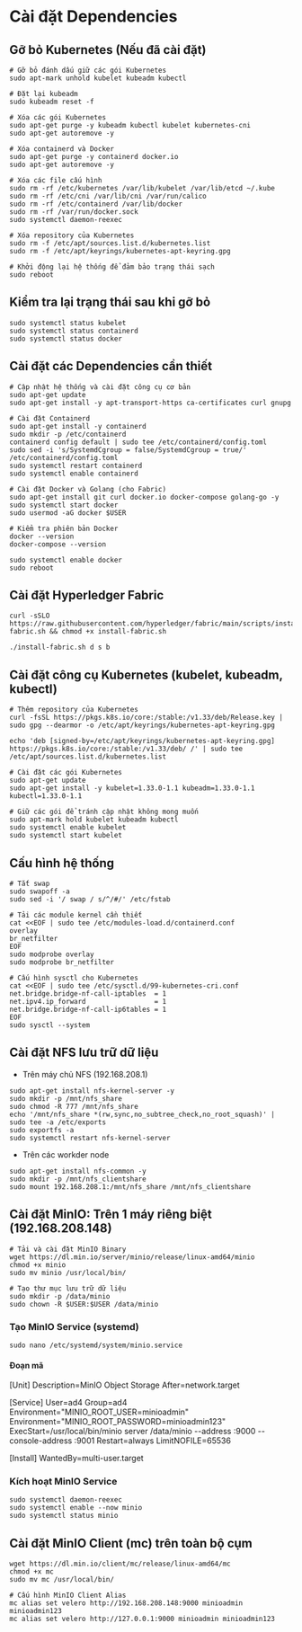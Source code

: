 # Cài đặt Dependencies

## Gỡ bỏ Kubernetes (Nếu đã cài đặt)

```shell
# Gỡ bỏ đánh dấu giữ các gói Kubernetes
sudo apt-mark unhold kubelet kubeadm kubectl

# Đặt lại kubeadm
sudo kubeadm reset -f

# Xóa các gói Kubernetes
sudo apt-get purge -y kubeadm kubectl kubelet kubernetes-cni
sudo apt-get autoremove -y

# Xóa containerd và Docker
sudo apt-get purge -y containerd docker.io
sudo apt-get autoremove -y

# Xóa các file cấu hình
sudo rm -rf /etc/kubernetes /var/lib/kubelet /var/lib/etcd ~/.kube
sudo rm -rf /etc/cni /var/lib/cni /var/run/calico
sudo rm -rf /etc/containerd /var/lib/docker
sudo rm -rf /var/run/docker.sock
sudo systemctl daemon-reexec

# Xóa repository của Kubernetes
sudo rm -f /etc/apt/sources.list.d/kubernetes.list
sudo rm -f /etc/apt/keyrings/kubernetes-apt-keyring.gpg

# Khởi động lại hệ thống để đảm bảo trạng thái sạch
sudo reboot
```

## Kiểm tra lại trạng thái sau khi gỡ bỏ
```shell
sudo systemctl status kubelet
sudo systemctl status containerd
sudo systemctl status docker
```

## Cài đặt các Dependencies cần thiết

```shell
# Cập nhật hệ thống và cài đặt công cụ cơ bản
sudo apt-get update
sudo apt-get install -y apt-transport-https ca-certificates curl gnupg

# Cài đặt Containerd
sudo apt-get install -y containerd
sudo mkdir -p /etc/containerd
containerd config default | sudo tee /etc/containerd/config.toml
sudo sed -i 's/SystemdCgroup = false/SystemdCgroup = true/' /etc/containerd/config.toml
sudo systemctl restart containerd
sudo systemctl enable containerd

# Cài đặt Docker và Golang (cho Fabric)
sudo apt-get install git curl docker.io docker-compose golang-go -y
sudo systemctl start docker
sudo usermod -aG docker $USER

# Kiểm tra phiên bản Docker
docker --version
docker-compose --version

sudo systemctl enable docker
sudo reboot
```

## Cài đặt Hyperledger Fabric
```shell
curl -sSLO https://raw.githubusercontent.com/hyperledger/fabric/main/scripts/install-fabric.sh && chmod +x install-fabric.sh

./install-fabric.sh d s b
```

## Cài đặt công cụ Kubernetes (kubelet, kubeadm, kubectl)

```shell
# Thêm repository của Kubernetes
curl -fsSL https://pkgs.k8s.io/core:/stable:/v1.33/deb/Release.key | sudo gpg --dearmor -o /etc/apt/keyrings/kubernetes-apt-keyring.gpg

echo 'deb [signed-by=/etc/apt/keyrings/kubernetes-apt-keyring.gpg] https://pkgs.k8s.io/core:/stable:/v1.33/deb/ /' | sudo tee /etc/apt/sources.list.d/kubernetes.list

# Cài đặt các gói Kubernetes
sudo apt-get update
sudo apt-get install -y kubelet=1.33.0-1.1 kubeadm=1.33.0-1.1 kubectl=1.33.0-1.1

# Giữ các gói để tránh cập nhật không mong muốn
sudo apt-mark hold kubelet kubeadm kubectl
sudo systemctl enable kubelet
sudo systemctl start kubelet
```
## Cấu hình hệ thống
```shell
# Tắt swap
sudo swapoff -a
sudo sed -i '/ swap / s/^/#/' /etc/fstab

# Tải các module kernel cần thiết
cat <<EOF | sudo tee /etc/modules-load.d/containerd.conf
overlay
br_netfilter
EOF
sudo modprobe overlay
sudo modprobe br_netfilter

# Cấu hình sysctl cho Kubernetes
cat <<EOF | sudo tee /etc/sysctl.d/99-kubernetes-cri.conf
net.bridge.bridge-nf-call-iptables  = 1
net.ipv4.ip_forward                 = 1
net.bridge.bridge-nf-call-ip6tables = 1
EOF
sudo sysctl --system
```

## Cài đặt NFS lưu trữ dữ liệu

- Trên máy chủ NFS (192.168.208.1)
```shell
sudo apt-get install nfs-kernel-server -y
sudo mkdir -p /mnt/nfs_share
sudo chmod -R 777 /mnt/nfs_share
echo '/mnt/nfs_share *(rw,sync,no_subtree_check,no_root_squash)' | sudo tee -a /etc/exports
sudo exportfs -a
sudo systemctl restart nfs-kernel-server
```

- Trên các workder node
```shell
sudo apt-get install nfs-common -y
sudo mkdir -p /mnt/nfs_clientshare
sudo mount 192.168.208.1:/mnt/nfs_share /mnt/nfs_clientshare
```

## Cài đặt MinIO: Trên 1 máy riêng biệt (192.168.208.148)
```shell
# Tải và cài đặt MinIO Binary
wget https://dl.min.io/server/minio/release/linux-amd64/minio
chmod +x minio
sudo mv minio /usr/local/bin/

# Tạo thư mục lưu trữ dữ liệu
sudo mkdir -p /data/minio
sudo chown -R $USER:$USER /data/minio
```
### Tạo MinIO Service (systemd)
```shell
sudo nano /etc/systemd/system/minio.service
```
#### Đoạn mã

[Unit]
Description=MinIO Object Storage
After=network.target

[Service]
User=ad4
Group=ad4
Environment="MINIO_ROOT_USER=minioadmin"
Environment="MINIO_ROOT_PASSWORD=minioadmin123"
ExecStart=/usr/local/bin/minio server /data/minio --address :9000 --console-address :9001
Restart=always
LimitNOFILE=65536

[Install]
WantedBy=multi-user.target

### Kích hoạt MinIO Service
```shell
sudo systemctl daemon-reexec
sudo systemctl enable --now minio
sudo systemctl status minio
```

## Cài đặt MinIO Client (mc) trên toàn bộ cụm
```shell
wget https://dl.min.io/client/mc/release/linux-amd64/mc
chmod +x mc
sudo mv mc /usr/local/bin/

# Cấu hình MinIO Client Alias
mc alias set velero http://192.168.208.148:9000 minioadmin minioadmin123
mc alias set velero http://127.0.0.1:9000 minioadmin minioadmin123
```

